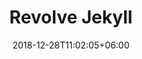 ---
title: "Revolve Jekyll"
date: 2018-12-28T11:02:05+06:00 
# type don't remove or customize
type : "docs"
---